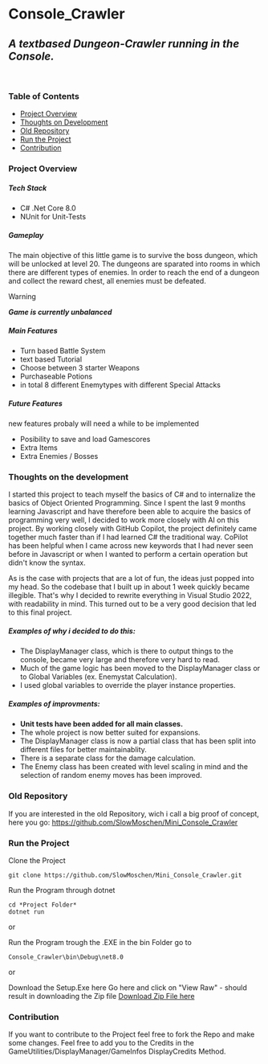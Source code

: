 # Console_Crawler
## _A textbased Dungeon-Crawler running in the Console._
&nbsp;

### Table of Contents
- [Project Overview](#project-overview)
- [Thoughts on Development](#thoughts-on-the-development)
- [Old Repository](#old-repository)
- [Run the Project](#run-the-project)
- [Contribution](#contribution)

### Project Overview

##### Tech Stack
- C# .Net Core 8.0
- NUnit for Unit-Tests

##### Gameplay
The main objective of this little game is to survive the boss dungeon, which will be unlocked at level 20. 
The dungeons are sparated into rooms in which there are different types of enemies. 
In order to reach the end of a dungeon and collect the reward chest, all enemies must be defeated.

>[!WARNING]
>***Game is currently unbalanced***

##### Main Features
- Turn based Battle System
- text based Tutorial
- Choose between 3 starter Weapons
- Purchaseable Potions
- in total 8 different Enemytypes with different Special Attacks

##### Future Features
new features probaly will need a while to be implemented
- Posibility to save and load Gamescores
- Extra Items
- Extra Enemies / Bosses

### Thoughts on the development
I started this project to teach myself the basics of C# and to internalize the basics of Object Oriented Programming. Since I spent the last 9 
months learning Javascript and have therefore been able to acquire the basics of programming very well, I decided to work more closely with AI on this project. 
By working closely with GitHub Copilot, the project definitely came together much faster than if I had learned C# the traditional way. CoPilot has been helpful
when I came across new keywords that I had never seen before in Javascript or when I wanted to perform a certain operation but didn't know the syntax.

As is the case with projects that are a lot of fun, the ideas just popped into my head. So the codebase that I built up in about 1 week quickly became illegible. That's why I decided to rewrite everything in Visual Studio 2022, with readability in mind. This turned out to be a very good decision that led to this final project.

##### Examples of why i decided to do this:
- The DisplayManager class, which is there to output things to the console, became very large and therefore very hard to read.
- Much of the game logic has been moved to the DisplayManager class or to Global Variables (ex. Enemystat Calculation).
- I used global variables to override the player instance properties.

##### Examples of improvments:
- **Unit tests have been added for all main classes.**
- The whole project is now better suited for expansions.
- The DisplayManager class is now a partial class that has been split into different files for better maintainablity.
- There is a separate class for the damage calculation.
- The Enemy class has been created with level scaling in mind and the selection of random enemy moves has been improved.

### Old Repository
If you are interested in the old Repository, wich i call a big proof of concept, here you go:
https://github.com/SlowMoschen/Mini_Console_Crawler

### Run the Project

Clone the Project
```
git clone https://github.com/SlowMoschen/Mini_Console_Crawler.git
```

Run the Program through dotnet
```
cd *Project Folder*
dotnet run
```

 or
 
 Run the Program trough the .EXE in the bin Folder
 go to
 ```
 Console_Crawler\bin\Debug\net8.0
 ```
 
or

Download the Setup.Exe here
Go here and click on "View Raw" - should result in downloading the Zip file
<a href="publish.zip" download="publish.zip">Download Zip File here</a>

### Contribution
If you want to contribute to the Project feel free to fork the Repo and make some changes.
Feel free to add you to the Credits in the GameUtilities/DisplayManager/GameInfos DisplayCredits Method.

